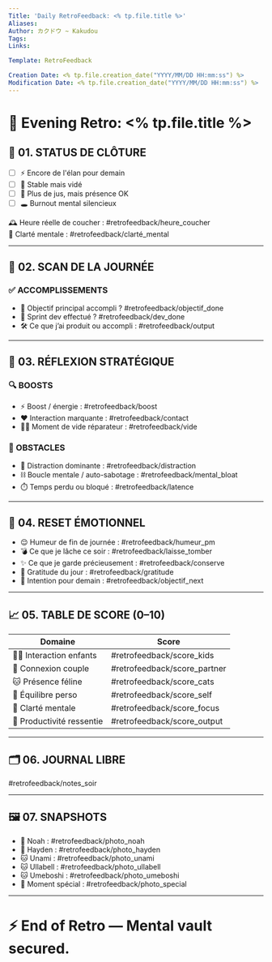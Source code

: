 ```yaml
---
Title: 'Daily RetroFeedback: <% tp.file.title %>'
Aliases:
Author: カクドウ ~ Kakudou
Tags: 
Links:

Template: RetroFeedback

Creation Date: <% tp.file.creation_date("YYYY/MM/DD HH:mm:ss") %>
Modification Date: <% tp.file.creation_date("YYYY/MM/DD HH:mm:ss") %>
---
```


# 🧠 Evening Retro: <% tp.file.title %>

## 🌙 01. STATUS DE CLÔTURE

- [ ] ⚡ Encore de l'élan pour demain  
- [ ] 🔁 Stable mais vidé  
- [ ] 🧯 Plus de jus, mais présence OK  
- [ ] 🕳️ Burnout mental silencieux  

🕰️ Heure réelle de coucher : #retrofeedback/heure_coucher  
🧠 Clarté mentale : #retrofeedback/clarté_mental  

---

## 📡 02. SCAN DE LA JOURNÉE

### ✅ ACCOMPLISSEMENTS
- 🎯 Objectif principal accompli ? #retrofeedback/objectif_done  
- 🧱 Sprint dev effectué ? #retrofeedback/dev_done  
- 🛠️ Ce que j’ai produit ou accompli : #retrofeedback/output  

---

## 🧠 03. RÉFLEXION STRATÉGIQUE

### 🔍 BOOSTS
- ⚡ Boost / énergie : #retrofeedback/boost  
- ❤️ Interaction marquante : #retrofeedback/contact  
- 🧘‍♂️ Moment de vide réparateur : #retrofeedback/vide  

### 🪫 OBSTACLES
- 🐍 Distraction dominante : #retrofeedback/distraction  
- ⛓️ Boucle mentale / auto-sabotage : #retrofeedback/mental_bloat  
- ⏱️ Temps perdu ou bloqué : #retrofeedback/latence  

---

## 🔁 04. RESET ÉMOTIONNEL

- 😌 Humeur de fin de journée : #retrofeedback/humeur_pm  
- 💣 Ce que je lâche ce soir : #retrofeedback/laisse_tomber  
- ✨ Ce que je garde précieusement : #retrofeedback/conserve  
- 🙏 Gratitude du jour : #retrofeedback/gratitude  
- 🎯 Intention pour demain : #retrofeedback/objectif_next  

---

## 📈 05. TABLE DE SCORE (0–10)

| Domaine             | Score              |
|---------------------|--------------------|
| 👨‍👧 Interaction enfants   | #retrofeedback/score_kids  
| 💑 Connexion couple       | #retrofeedback/score_partner  
| 🐱 Présence féline        | #retrofeedback/score_cats  
| 🧍 Équilibre perso        | #retrofeedback/score_self  
| 🧠 Clarté mentale         | #retrofeedback/score_focus  
| 🔧 Productivité ressentie | #retrofeedback/score_output  

---

## 🗂️ 06. JOURNAL LIBRE
#retrofeedback/notes_soir

---

## 🖼️ 07. SNAPSHOTS

- 📸 Noah : #retrofeedback/photo_noah  
- 📸 Hayden : #retrofeedback/photo_hayden  
- 🐱 Unami : #retrofeedback/photo_unami  
- 🐱 Ullabell : #retrofeedback/photo_ullabell  
- 🐱 Umeboshi : #retrofeedback/photo_umeboshi  
- 🌟 Moment spécial : #retrofeedback/photo_special  

---

# ⚡ End of Retro — Mental vault secured.

